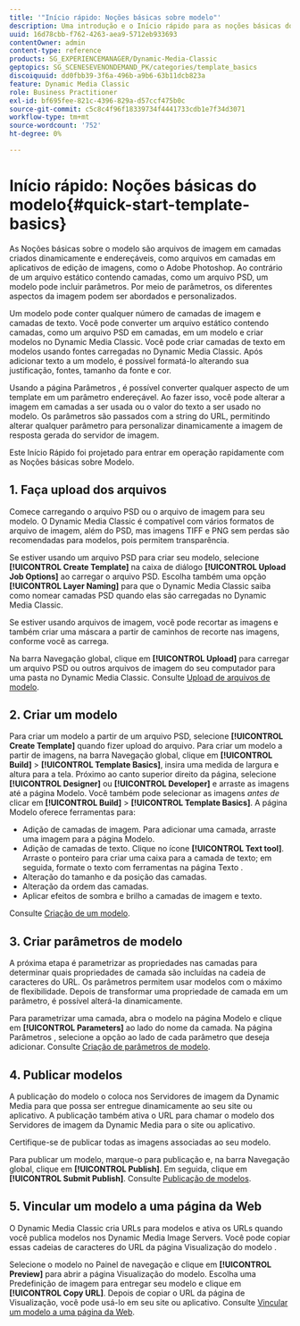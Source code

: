 ```yaml
---
title: '"Início rápido: Noções básicas sobre modelo"'
description: Uma introdução e o Início rápido para as noções básicas do modelo para ajudá-lo a ativar e executar rapidamente.
uuid: 16d78cbb-f762-4263-aea9-5712eb933693
contentOwner: admin
content-type: reference
products: SG_EXPERIENCEMANAGER/Dynamic-Media-Classic
geptopics: SG_SCENESEVENONDEMAND_PK/categories/template_basics
discoiquuid: dd0fbb39-3f6a-496b-a9b6-63b11dcb823a
feature: Dynamic Media Classic
role: Business Practitioner
exl-id: bf695fee-821c-4396-829a-d57ccf475b0c
source-git-commit: c5c8c4f96f18339734f4441733cdb1e7f34d3071
workflow-type: tm+mt
source-wordcount: '752'
ht-degree: 0%

---
```


# Início rápido: Noções básicas do modelo{#quick-start-template-basics}

As Noções básicas sobre o modelo são arquivos de imagem em camadas criados dinamicamente e endereçáveis, como arquivos em camadas em aplicativos de edição de imagens, como o Adobe Photoshop. Ao contrário de um arquivo estático contendo camadas, como um arquivo PSD, um modelo pode incluir parâmetros. Por meio de parâmetros, os diferentes aspectos da imagem podem ser abordados e personalizados.

Um modelo pode conter qualquer número de camadas de imagem e camadas de texto. Você pode converter um arquivo estático contendo camadas, como um arquivo PSD em camadas, em um modelo e criar modelos no Dynamic Media Classic. Você pode criar camadas de texto em modelos usando fontes carregadas no Dynamic Media Classic. Após adicionar texto a um modelo, é possível formatá-lo alterando sua justificação, fontes, tamanho da fonte e cor.

Usando a página Parâmetros , é possível converter qualquer aspecto de um template em um parâmetro endereçável. Ao fazer isso, você pode alterar a imagem em camadas a ser usada ou o valor do texto a ser usado no modelo. Os parâmetros são passados com a string do URL, permitindo alterar qualquer parâmetro para personalizar dinamicamente a imagem de resposta gerada do servidor de imagem.

Este Início Rápido foi projetado para entrar em operação rapidamente com as Noções básicas sobre Modelo.

## 1. Faça upload dos arquivos

Comece carregando o arquivo PSD ou o arquivo de imagem para seu modelo. O Dynamic Media Classic é compatível com vários formatos de arquivo de imagem, além do PSD, mas imagens TIFF e PNG sem perdas são recomendadas para modelos, pois permitem transparência.

Se estiver usando um arquivo PSD para criar seu modelo, selecione **[!UICONTROL Create Template]** na caixa de diálogo **[!UICONTROL Upload Job Options]** ao carregar o arquivo PSD. Escolha também uma opção **[!UICONTROL Layer Naming]** para que o Dynamic Media Classic saiba como nomear camadas PSD quando elas são carregadas no Dynamic Media Classic.

Se estiver usando arquivos de imagem, você pode recortar as imagens e também criar uma máscara a partir de caminhos de recorte nas imagens, conforme você as carrega.

Na barra Navegação global, clique em **[!UICONTROL Upload]** para carregar um arquivo PSD ou outros arquivos de imagem do seu computador para uma pasta no Dynamic Media Classic. Consulte [Upload de arquivos de modelo](uploading-template-files.md#uploading_template_files).

## 2. Criar um modelo

Para criar um modelo a partir de um arquivo PSD, selecione **[!UICONTROL Create Template]** quando fizer upload do arquivo. Para criar um modelo a partir de imagens, na barra Navegação global, clique em **[!UICONTROL Build]** > **[!UICONTROL Template Basics]**, insira uma medida de largura e altura para a tela. Próximo ao canto superior direito da página, selecione **[!UICONTROL Designer]** ou **[!UICONTROL Developer]** e arraste as imagens até a página Modelo. Você também pode selecionar as imagens *antes de* clicar em **[!UICONTROL Build]** > **[!UICONTROL Template Basics]**. A página Modelo oferece ferramentas para:

* Adição de camadas de imagem. Para adicionar uma camada, arraste uma imagem para a página Modelo.
* Adição de camadas de texto. Clique no ícone **[!UICONTROL Text tool]**. Arraste o ponteiro para criar uma caixa para a camada de texto; em seguida, formate o texto com ferramentas na página Texto .
* Alteração do tamanho e da posição das camadas.
* Alteração da ordem das camadas.
* Aplicar efeitos de sombra e brilho a camadas de imagem e texto.

Consulte [Criação de um modelo](creating-template.md#creating_a_template).

## 3. Criar parâmetros de modelo

A próxima etapa é parametrizar as propriedades nas camadas para determinar quais propriedades de camada são incluídas na cadeia de caracteres do URL. Os parâmetros permitem usar modelos com o máximo de flexibilidade. Depois de transformar uma propriedade de camada em um parâmetro, é possível alterá-la dinamicamente.

Para parametrizar uma camada, abra o modelo na página Modelo e clique em **[!UICONTROL Parameters]** ao lado do nome da camada. Na página Parâmetros , selecione a opção ao lado de cada parâmetro que deseja adicionar. Consulte [Criação de parâmetros de modelo](creating-template-parameters.md#creating_template_parameters).

## 4. Publicar modelos

A publicação do modelo o coloca nos Servidores de imagem da Dynamic Media para que possa ser entregue dinamicamente ao seu site ou aplicativo. A publicação também ativa o URL para chamar o modelo dos Servidores de imagem da Dynamic Media para o site ou aplicativo.

Certifique-se de publicar todas as imagens associadas ao seu modelo.

Para publicar um modelo, marque-o para publicação e, na barra Navegação global, clique em **[!UICONTROL Publish]**. Em seguida, clique em **[!UICONTROL Submit Publish]**. Consulte [Publicação de modelos](publishing-templates.md#publishing_templates).

## 5. Vincular um modelo a uma página da Web

O Dynamic Media Classic cria URLs para modelos e ativa os URLs quando você publica modelos nos Dynamic Media Image Servers. Você pode copiar essas cadeias de caracteres do URL da página Visualização do modelo .

Selecione o modelo no Painel de navegação e clique em **[!UICONTROL Preview]** para abrir a página Visualização do modelo. Escolha uma Predefinição de imagem para entregar seu modelo e clique em **[!UICONTROL Copy URL]**. Depois de copiar o URL da página de Visualização, você pode usá-lo em seu site ou aplicativo. Consulte [Vincular um modelo a uma página da Web](linking-template-web-page.md#linking_a_template_to_a_web_page).
